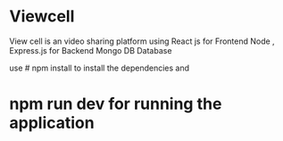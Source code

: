 # Viewcell
View cell is an video sharing platform using
React js for Frontend 
Node , Express.js for Backend
Mongo DB Database

use # npm install 
to install the dependencies and 
# npm run dev for running the application
